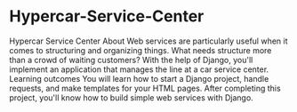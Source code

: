 # Hypercar-Service-Center
 Hypercar Service Center About Web services are particularly useful when it comes to structuring and organizing things. What needs structure more than a crowd of waiting customers? With the help of Django, you'll implement an application that manages the line at a car service center. Learning outcomes You will learn how to start a Django project, handle requests, and make templates for your HTML pages. After completing this project, you'll know how to build simple web services with Django.
